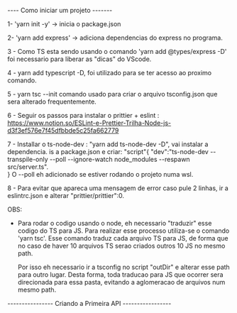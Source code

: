 ---- Como iniciar um projeto -------

1- 'yarn init -y' -> inicia o package.json 

2- 'yarn add express' -> adiciona dependencias do express no programa.

3 - Como TS esta sendo usando o comando 'yarn add @types/express -D' foi necessario para
    liberar as "dicas" do VScode.

4 - yarn add typescript -D, foi utilizado para se ter acesso ao proximo comando.

5 - yarn tsc --init comando usado para criar o arquivo tsconfig.json que sera alterado frequentemente.

6 - Seguir os passos para instalar o prittier + eslint : https://www.notion.so/ESLint-e-Prettier-Trilha-Node-js-d3f3ef576e7f45dfbbde5c25fa662779

7 - Installar o ts-node-dev : "yarn add ts-node-dev -D", vai instalar a dependencia.
    is a package.json e criar:
     "script"{
      "dev":"ts-node-dev --transpile-only --poll --ignore-watch node_modules --respawn src/server.ts".  
     }
    O --poll eh adicionado se estiver rodando o projeto numa wsl.

8 - Para evitar que apareca uma mensagem de error caso pule 2 linhas, ir a eslintrc.json e alterar "prittier/prittier":0.

OBS: 
  - Para rodar o codigo usando o node, eh necessario "traduzir" esse codigo do TS para JS. Para realizar
    esse processo utiliza-se o comando 'yarn tsc'. Esse comando traduz cada arquivo TS para JS, de forma que no caso de haver 10 arquivos TS serao criados outros 10 JS no mesmo path. 
    
    Por isso eh necessario ir a tsconfig no script "outDir" e alterar esse path para outro lugar. Desta forma, toda traducao para JS que ocorrer sera direcionada para essa pasta, evitando a aglomeracao de arquivos num mesmo path.

---------------- Criando a Primeira API -----------------
